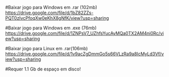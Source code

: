 #Baixar jogo para Windows em .rar (102mb)
https://drive.google.com/file/d/1bZ82ZZs-PQT0zIvcPfoqXw0eKhX8gNfK/view?usp=sharing

#Baixar jogo para Windows em .exe (76mb)
https://drive.google.com/file/d/1ZNPsV7_UZhfsYucAyMQa0TX2AM4ni0Rc/view?usp=sharing

#Baixar jogo para Linux em .rar(106mb)
https://drive.google.com/file/d/1v9acZgDmmGo5s66VLzRa9a8IcMyLd3Vf/view?usp=sharing

#Requer 1.1 Gb de espaço em disco!
